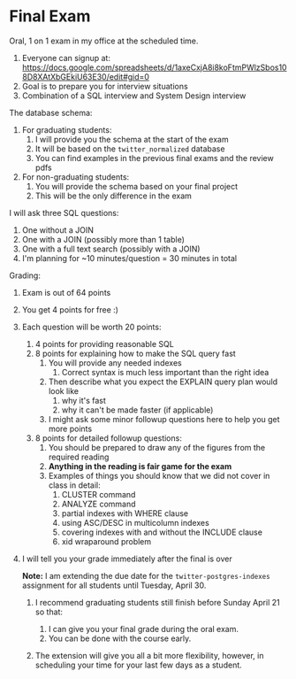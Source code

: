 # Final Exam

Oral, 1 on 1 exam in my office at the scheduled time.
1. Everyone can signup at: <https://docs.google.com/spreadsheets/d/1axeCxjA8i8koFtmPWlzSbos108D8XAtXbGEkiU63E30/edit#gid=0>
1. Goal is to prepare you for interview situations
1. Combination of a SQL interview and System Design interview

The database schema:
1. For graduating students:
    1. I will provide you the schema at the start of the exam
    1. It will be based on the `twitter_normalized` database
    1. You can find examples in the previous final exams and the review pdfs
1. For non-graduating students:
    1. You will provide the schema based on your final project
    1. This will be the only difference in the exam

I will ask three SQL questions:
1. One without a JOIN
1. One with a JOIN (possibly more than 1 table)
1. One with a full text search (possibly with a JOIN)
1. I'm planning for ~10 minutes/question = 30 minutes in total

Grading:
1. Exam is out of 64 points
1. You get 4 points for free :)
1. Each question will be worth 20 points:
    1. 4 points for providing reasonable SQL
    1. 8 points for explaining how to make the SQL query fast
        1. You will provide any needed indexes
            1. Correct syntax is much less important than the right idea
        1. Then describe what you expect the EXPLAIN query plan would look like
            1. why it's fast
            1. why it can't be made faster (if applicable)
        1. I might ask some minor followup questions here to help you get more points
    1. 8 points for detailed followup questions:   
        1. You should be prepared to draw any of the figures from the required reading
        1. **Anything in the reading is fair game for the exam**
        1. Examples of things you should know that we did not cover in class in detail:
            1. CLUSTER command
            1. ANALYZE command
            1. partial indexes with WHERE clause
            1. using ASC/DESC in multicolumn indexes
            1. covering indexes with and without the INCLUDE clause
            1. xid wraparound problem
1. I will tell you your grade immediately after the final is over

    **Note:**
    I am extending the due date for the `twitter-postgres-indexes` assignment for all students until Tuesday, April 30.

    1. I recommend graduating students still finish before Sunday April 21 so that:
        1. I can give you your final grade during the oral exam.
        1. You can be done with the course early.

    1. The extension will give you all a bit more flexibility, however, in scheduling your time for your last few days as a student.
